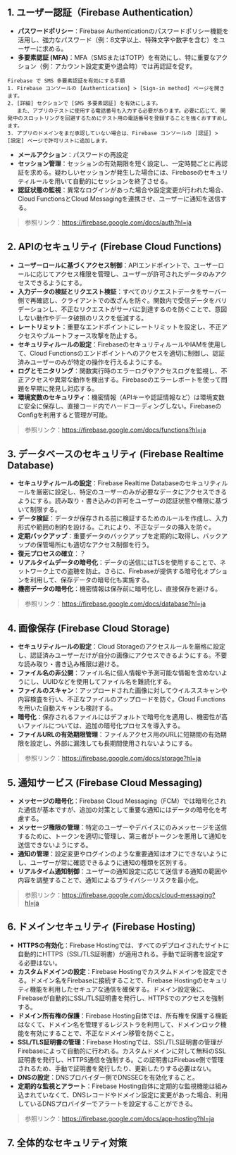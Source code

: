 ## 1. ユーザー認証（Firebase Authentication）
- **パスワードポリシー**：Firebase Authenticationのパスワードポリシー機能を活用し、強力なパスワード（例：8文字以上、特殊文字や数字を含む）をユーザーに求める。
- **多要素認証 (MFA)**：MFA（SMSまたはTOTP）を有効にし、特に重要なアクション（例：アカウント設定変更や退会時）では再認証を促す。
 ```
 Firebase で SMS 多要素認証を有効にする手順
 1. Firebase コンソールの [Authentication] > [Sign-in method] ページを開きます。
 2. [詳細] セクションで [SMS 多要素認証] を有効にします。
    また、アプリのテストに使用する電話番号も入力する必要があります。必要に応じて、開発中のスロットリングを回避するためにテスト用の電話番号を登録することを強くおすすめします。
 3. アプリのドメインをまだ承認していない場合は、Firebase コンソールの [認証] > [設定] ページで許可リストに追加します。
```
- **メールアクション**：パスワードの再設定
- **セッション管理**：セッションの有効期限を短く設定し、一定時間ごとに再認証を求める。疑わしいセッションが発生した場合には、Firebaseのセキュリティルールを用いて自動的にセッションを終了させる。
- **認証状態の監視**：異常なログインがあった場合や設定変更が行われた場合、Cloud FunctionsとCloud Messagingを連携させ、ユーザーに通知を送信する。  
>参照リンク：https://firebase.google.com/docs/auth?hl=ja

## 2. APIのセキュリティ (Firebase Cloud Functions)
- **ユーザーロールに基づくアクセス制御**：APIエンドポイントで、ユーザーロールに応じてアクセス権限を管理し、ユーザーが許可されたデータのみアクセスできるようにする。
- **入力データの検証とリクエスト検証**：すべてのリクエストデータをサーバー側で再確認し、クライアントでの改ざんを防ぐ。関数内で受信データをバリデーションし、不正なリクエストがサーバに到達するのを防ぐことで、意図しない動作やデータ破損のリスクを低減する。
- **レートリミット**：重要なエンドポイントにレートリミットを設定し、不正アクセスやブルートフォース攻撃を防止する。
- **セキュリティルールの設定**：FirebaseのセキュリティルールやIAMを使用して、Cloud Functionsのエンドポイントへのアクセスを適切に制御し、認証済みユーザーのみが特定の操作を行えるようにする。
- **ログとモニタリング**：関数実行時のエラーログやアクセスログを監視し、不正アクセスや異常な動作を検出する。Firebaseのエラーレポートを使って問題を早期に発見し対応する。
- **環境変数のセキュリティ**：機密情報（APIキーや認証情報など）は環境変数に安全に保存し、直接コード内でハードコーディングしない。FirebaseのConfigを利用すると管理が可能。
>参照リンク：https://firebase.google.com/docs/functions?hl=ja

## 3. データベースのセキュリティ (Firebase Realtime Database)
- **セキュリティルールの設定**：Firebase Realtime Databaseのセキュリティルールを厳密に設定し、特定のユーザーのみが必要なデータにアクセスできるようにする。読み取り・書き込みの許可をユーザーの認証状態や権限に基づいて制限する。
- **データ検証**：データが保存される前に検証するためのルールを作成し、入力形式や範囲の制約を設ける。これにより、不正なデータの挿入を防ぐ。
- **定期バックアップ**：重要データのバックアップを定期的に取得し、バックアップの保管場所にも適切なアクセス制御を行う。
- **復元プロセスの確立**：？
- **リアルタイムデータの暗号化**：データの送信にはTLSを使用することで、ネットワーク上での盗聴を防止。さらに、Firebaseが提供する暗号化オプションを利用して、保存データの暗号化も実施する。
- **機密データの暗号化**：機密情報は保存前に暗号化し、直接保存を避ける。
>参照リンク：https://firebase.google.com/docs/database?hl=ja

## 4. 画像保存 (Firebase Cloud Storage)
- **セキュリティルールの設定**：Cloud Storageのアクセスルールを厳格に設定し、認証済みユーザーだけが自分の画像にアクセスできるようにする。不要な読み取り・書き込み権限は避ける。
- **ファイル名の非公開**：ファイル名に個人情報や予測可能な情報を含めないようにし、UUIDなどを使用してファイル名を難読化する。
- **ファイルのスキャン**：アップロードされた画像に対してウイルススキャンや内容検査を行い、不正なファイルのアップロードを防ぐ。Cloud Functionsを用いた自動スキャンも検討する。
- **暗号化**：保存されるファイルにはデフォルトで暗号化を適用し、機密性が高いファイルについては、追加の暗号化プロセスを導入する。
- **ファイルURLの有効期限管理**：ファイルアクセス用のURLに短期間の有効期限を設定し、外部に漏洩しても長期間使用されないようにする。
>参照リンク：https://firebase.google.com/docs/storage?hl=ja

## 5. 通知サービス (Firebase Cloud Messaging)
- **メッセージの暗号化**：Firebase Cloud Messaging（FCM）では暗号化された通信が基本ですが、追加の対策として重要な通知にはデータの暗号化を考慮する。
- **メッセージ権限の管理**：特定のユーザーやデバイスにのみメッセージを送信するために、トークンを適切に管理し、第三者がトークンを悪用して通知を送信できないようにする。
- **通知の管理**：設定変更やログインのような重要通知はオフにできないようにし、ユーザーが常に確認できるように通知の種類を区別する。
- **リアルタイム通知制御**：ユーザーの通知設定に応じて送信する通知の範囲や内容を調整することで、通知によるプライバシーリスクを最小化。
>参照リンク：https://firebase.google.com/docs/cloud-messaging?hl=ja

## 6. ドメインセキュリティ (Firebase Hosting)
- **HTTPSの有効化**：Firebase Hostingでは、すべてのデプロイされたサイトに自動的にHTTPS（SSL/TLS証明書）が適用される。手動で証明書を設定する必要はない。
- **カスタムドメインの設定**：Firebase Hostingでカスタムドメインを設定できる。ドメイン名をFirebaseに接続することで、Firebase Hostingのセキュリティ機能を利用したセキュアな通信を確保する。ドメイン設定後に、Firebaseが自動的にSSL/TLS証明書を発行し、HTTPSでのアクセスを強制する。
- **ドメイン所有権の保護**：Firebase Hosting自体では、所有権を保護する機能はなくて、ドメイン名を管理するレジストラを利用して、ドメインロック機能を有効にすることで、不正なドメイン移管を防ぐこと。
- **SSL/TLS証明書の管理**：Firebase Hostingでは、SSL/TLS証明書の管理がFirebaseによって自動的に行われる。カスタムドメインに対して無料のSSL証明書を発行し、HTTPS通信を強制する。この証明書はFirebase側で管理されるため、手動で証明書を発行したり、更新したりする必要はない。
- **DNSの設定**：DNSプロバイダー側でDNSSECを有効化すること。
- **定期的な監視とアラート**：Firebase Hosting自体に定期的な監視機能は組み込まれていなくて、DNSレコードやドメイン設定に変更があった場合、利用しているDNSプロバイダーでアラートを設定することができる。
>参照リンク：https://firebase.google.com/docs/app-hosting?hl=ja

## 7. 全体的なセキュリティ対策
